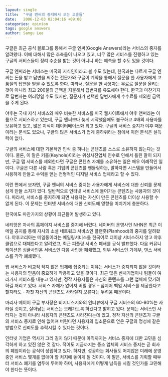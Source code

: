 ```yaml
---
layout: single
title:  "구글 엔써의 중지에서 오는 교훈들"
date:   2006-12-03 02:04:16 +09:00
categories: opinion
tags: google answers
author: Samgu Lee
---
```

구글은 최근 공식 블로그를 통해서 구글 엔써(Google Answers)라는 서비스의 중지를 알려왔다. 이에 대해서 많은 추측들이 나오고 있고, 너무 많은 서비스를 진행하고 있는 구글의 서비스들이 정리 수순을 밟는 것이 아니냐 하는 예측을 할 수도 있을 것이다.

구글 엔써라는 서비스는 미국의 지식인이라고 볼 수도 있는데, 한국과는 다르게 구글 엔써는 돈을 받고 답변을 써주는 전문가와 구글이 계약을 통해서 질문을 한 사용자에게 고품질의 답변을 받을 수 있도록 한다. 따라서, 질문을 한 사용자는 무료로 질문을 올리는 것이 아니라 최고 200불의 금액을 지불해서 답변자를 유도해야 한다. 한국과 마찬가지로 답변자는 여러명일 수도 있지만, 질문자가 선택한 답변자에게 수수료를 제외한 금액을 주게 된다.

야후는 국내 지식 서비스와 매우 비슷한 서비스를 미국 웹사이트에서 야후 앤써라는 이름으로 서비스하고 있는데, 구글 엔써보다 늦게 시작했음에도 불구하고 4배의 사용자를 보유하고 있고, 많은 지식이 데이터베이스화 되고 있다. 구글의 서비스 중지가 야후 때문이라는 분석도 있으나, 구글의 많은 서비스가 업계 중하위라는 점에서 이런 분석은 설득력이 없다.

구글의 서비스에 대한 기본적인 인식 중 하나는 콘텐츠를 스스로 소유하지 않는다는 것이다. 물론, 이 말은 키홀(Keyhole)이라는 위성사진업체 인수로 인해서 틀린 말이 되지만, 구글 맵 서비스를 제외한다면 구글은 콘텐츠 자체를 소유하는 일은 매우 이례적인 일이다. 구글은 다른 사람 혹은 기업의 콘텐츠를 핸들링하는, 말하자면 시스템을 만들어서 사용하게 만들고 수익을 얻는 전형적인 디지털 서비스 업체라고 할 수 있다.

이런 면에서 보자면, 구글 앤써의 서비스 중지는 사용자에게 서비스에 대한 신뢰를 문제삼게 만들 소지가 있다. 일반적으로 인터넷 서비스에 들어가는 콘텐츠는 사용자의 것이다. 따라서, 서비스를 중지하게 되면 사용자는 자신이 만든 콘텐츠를 더이상 사용할 수 없게 된다. 이 문제는 인터넷 서비스에 대한 신뢰도에 영향을 미치기에 충분하다.

한국에도 마찬가지의 상황이 최근들어 발생하고 있다.

네티앙은 자사의 홈페이지 서비스를 중지해 버렸다. 네이버의 운영사인 NHN은 최근 이메일 공지를 통해 자사의 소셜 네트워크 서비스인 플랜훗(Planhood)의 중지를 알려왔다. 야후코리아는 메일동이라는 메일링서비스를 한국어로 더이상 서비스하지 않고 야후 클럽으로 대체한다고 알려왔고, 최근 피플링 서비스 폐쇄를 공식 발표했다. 다음 커뮤니케이션은 싱글사인온 서비스인 다음 사인을 폐쇄했고, 외부 서비스인 가계부, 댄스 서비스를 각각 폐쇄했다.

웹 서비스가 비교적 작지 않은 업체에 집중되는 이유는 서비스가 중지되지 않을 것이라는 사용자의 믿음이 중요하게 작용하고 있을 것이다. 최근 많은 벤처기업이나 팀들이 여러가지 서비스를 내놓고 있지만, 정작 사용자들은 자신의 콘텐츠를 그런 업체에 맞기려 하길 꺼리고 있다. 서비스 자체가 없어져 버릴 경우 – 심지어 백업 서비스를 제공한다고 할지라도 - 자칫 자신의 콘텐츠도 사라질지 모른다는 두려움 때문이다.

마리사 메이어 구글 부사장은 비지니스지와의 인터뷰에서 구글 서비스의 60-80%는 사라질 것이고, 살아남는 서비스는 오래가도록 하겠다고 밝히고 있다. 문제는 서비스만 사라지는 것이 아니라 사용자의 콘텐츠도 사라진다는데 있고, 정작 자신의 콘텐츠가 구글의 서비스 중지로 인해 없어져 버린다면 사용자의 입소문으로 얻은 구글의 명성에 같은 방법으로 신뢰도를 추락시킬 수 있다는 것이다.

인터넷 기업은 역사가 그리 길지 않기 때문에 아직까지는 서비스 중지에 대한 고민을 심각하게 하고 있진 않은 것 같다. 적어도 지금까지는 중소 업체의 서비스 중지는 곧 회사의 폐업이라는 공식이 성립하고 있다. 하지만, 성공하는 회사들도 머지않은 미래에 운영중인 서비스 몇개를 없애야 할 처지에 놓이게 될 것이다. 이 말은, 서비스를 기획할 때부터 서비스 폐기를 염두에 두어야 하며, 사용자에게 어떻게 납득을 시킬 것인가를 고민해야 한다는 뜻이다.

